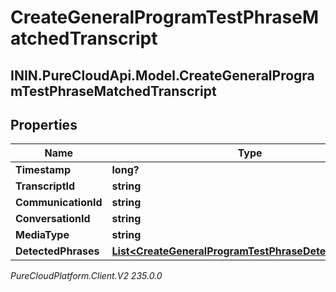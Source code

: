 # CreateGeneralProgramTestPhraseMatchedTranscript

## ININ.PureCloudApi.Model.CreateGeneralProgramTestPhraseMatchedTranscript

## Properties

|Name | Type | Description | Notes|
|------------ | ------------- | ------------- | -------------|
| **Timestamp** | **long?** |  | [optional] |
| **TranscriptId** | **string** |  | [optional] |
| **CommunicationId** | **string** |  | [optional] |
| **ConversationId** | **string** |  | [optional] |
| **MediaType** | **string** |  | [optional] |
| **DetectedPhrases** | [**List&lt;CreateGeneralProgramTestPhraseDetectedPhrase&gt;**](CreateGeneralProgramTestPhraseDetectedPhrase) |  | [optional] |



_PureCloudPlatform.Client.V2 235.0.0_
